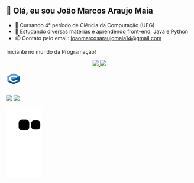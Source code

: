 

## :space_invader: Olá, eu sou João Marcos Araujo Maia

- 🔭 Cursando 4° período de Ciência da Computação (UFG)
- 🌱 Estudando diversas matérias e aprendendo front-end, Java e Python
- 📫 Contato pelo email: joaomarcosaraujomaia14@gmail.com

Iniciante no mundo da Programação!



<div align="center">
  <a href="https://github.com/rafaballerini">
  <img height="165em" src="https://github-readme-stats.vercel.app/api?username=kallebcintra&show_icons=true&theme=dark&include_all_commits=true&count_private=true"/>
  <img height="165em" src="https://github-readme-stats.vercel.app/api/top-langs/?username=kallebcintra&layout=compact&langs_count=7&theme=dark"/>
</div>

<div style="display: inline_block"><br>
  <img align="center" alt="Rafa-Csharp" height="30" width="40" src="https://raw.githubusercontent.com/devicons/devicon/master/icons/c/c-original.svg">
</div>

##

<div> 
  <a href="https://instagram.com/kallebcintra" target="_blank"><img src="https://img.shields.io/badge/-Instagram-%23E4405F?style=for-the-badge&logo=instagram&logoColor=white" target="_blank"></a>
  <a href = "mailto:cassintra1080@@gmail.com"><img src="https://img.shields.io/badge/-Gmail-%23333?style=for-the-badge&logo=gmail&logoColor=white" target="_blank"></a>
  
  ![Snake animation](https://github.com/kallebcintra/kallebcintra/blob/output/github-contribution-grid-snake.svg)
</div>
